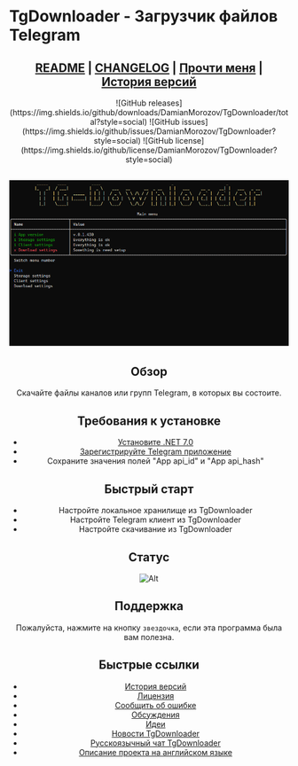 ﻿# TgDownloader - Загрузчик файлов Telegram

## <div align="center"><b><a href="README.md">README</a> | <a href="CHANGELOG.md">CHANGELOG</a> | <a href="README-RUS.md">Прочти меня</a> | <a href="CHANGELOG-RUS.md">История версий</a></b></div>

<div align="center">
	![GitHub releases](https://img.shields.io/github/downloads/DamianMorozov/TgDownloader/total?style=social)
	![GitHub issues](https://img.shields.io/github/issues/DamianMorozov/TgDownloader?style=social)
	![GitHub license](https://img.shields.io/github/license/DamianMorozov/TgDownloader?style=social)
<div>

## <p align="center"><img src="Assets/Main_menu.png"></p>

## Обзор
Скачайте файлы каналов или групп Telegram, в которых вы состоите.

## Требования к установке
- [Установите .NET 7.0](https://dotnet.microsoft.com/download/dotnet/7.0)
- [Зарегистрируйте Telegram приложение](https://my.telegram.org/apps/)
- Сохраните значения полей "App api_id" и "App api_hash"

## Быстрый старт
- Настройте локальное хранилище из TgDownloader
- Настройте Telegram клиент из TgDownloader
- Настройте скачивание из TgDownloader

## Статус
![Alt](https://repobeats.axiom.co/api/embed/c14de41002f34b22bb5ad579995904aa375930d2.svg "Repobeats analytics image")

## Поддержка
Пожалуйста, нажмите на кнопку `звездочка`, если эта программа была вам полезна.

## Быстрые ссылки
- [История версий](CHANGELOG-RUS.md)
- [Лицензия](LICENSE.md)
- [Сообщить об ошибке](https://github.com/DamianMorozov/TgDownloader/issues)
- [Обсуждения](https://github.com/DamianMorozov/TgDownloader/discussions)
- [Идеи](https://github.com/DamianMorozov/TgDownloader/discussions/categories/ideas)
- [Новости TgDownloader](https://t.me/TgDownloader)
- [Русскоязычный чат TgDownloader](https://t.me/TgDownloaderChatRus)
- [Описание проекта на английском языке](README.md)
